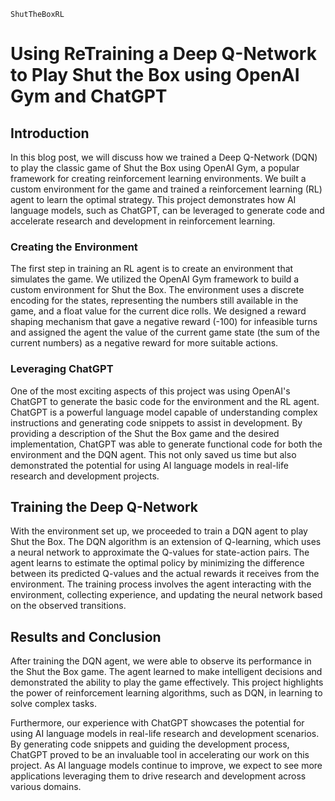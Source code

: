 `ShutTheBoxRL`
# Using ReTraining a Deep Q-Network to Play Shut the Box using OpenAI Gym and ChatGPT

## Introduction
In this blog post, we will discuss how we trained a Deep Q-Network (DQN) to play the classic game of Shut the Box using OpenAI Gym, a popular framework for creating reinforcement learning environments. We built a custom environment for the game and trained a reinforcement learning (RL) agent to learn the optimal strategy. This project demonstrates how AI language models, such as ChatGPT, can be leveraged to generate code and accelerate research and development in reinforcement learning.

### Creating the Environment
The first step in training an RL agent is to create an environment that simulates the game. We utilized the OpenAI Gym framework to build a custom environment for Shut the Box. The environment uses a discrete encoding for the states, representing the numbers still available in the game, and a float value for the current dice rolls. We designed a reward shaping mechanism that gave a negative reward (-100) for infeasible turns and assigned the agent the value of the current game state (the sum of the current numbers) as a negative reward for more suitable actions.

### Leveraging ChatGPT
One of the most exciting aspects of this project was using OpenAI's ChatGPT to generate the basic code for the environment and the RL agent. ChatGPT is a powerful language model capable of understanding complex instructions and generating code snippets to assist in development. By providing a description of the Shut the Box game and the desired implementation, ChatGPT was able to generate functional code for both the environment and the DQN agent. This not only saved us time but also demonstrated the potential for using AI language models in real-life research and development projects.

## Training the Deep Q-Network
With the environment set up, we proceeded to train a DQN agent to play Shut the Box. The DQN algorithm is an extension of Q-learning, which uses a neural network to approximate the Q-values for state-action pairs. The agent learns to estimate the optimal policy by minimizing the difference between its predicted Q-values and the actual rewards it receives from the environment. The training process involves the agent interacting with the environment, collecting experience, and updating the neural network based on the observed transitions.

## Results and Conclusion
After training the DQN agent, we were able to observe its performance in the Shut the Box game. The agent learned to make intelligent decisions and demonstrated the ability to play the game effectively. This project highlights the power of reinforcement learning algorithms, such as DQN, in learning to solve complex tasks.

Furthermore, our experience with ChatGPT showcases the potential for using AI language models in real-life research and development scenarios. By generating code snippets and guiding the development process, ChatGPT proved to be an invaluable tool in accelerating our work on this project. As AI language models continue to improve, we expect to see more applications leveraging them to drive research and development across various domains.
